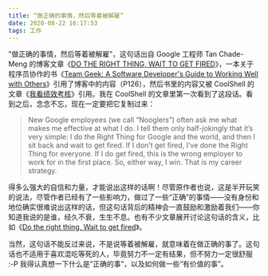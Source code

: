 ```yaml
---
title: “做正确的事情，然后等着被解雇”
date: 2020-08-22 16:17:53
tags: 工作
---
```


"做正确的事情，然后等着被解雇"，这句话出自 Google 工程师 Tan Chade-Meng 的博客文章《[DO THE RIGHT THING, WAIT TO GET FIRED](http://chademeng.com/me/do-the-right-thing-wait-to-get-fired/)》，一本关于程序员协作的书《[Team Geek: A Software Developer's Guide to Working Well with Others](https://book.douban.com/subject/11154471/)》引用了博客中的内容（P126），然后书里的内容又被 CoolShell 的文章《[我看绩效考核](https://coolshell.cn/articles/17972.html)》引用。我在 CoolShell 的文章里第一次看到了这段话。看到之后，念念不忘，现在一定要把它复制过来：

> New Google employees (we call “Nooglers”) often ask me what makes me effective at what I do.  I tell them only half-jokingly that it’s very simple: I do the Right Thing for Google and the world, and then I sit back and wait to get fired.  If I don’t get fired, I’ve done the Right Thing for everyone.  If I do get fired, this is the wrong employer to work for in the first place.  So, either way, I win.  That is my career strategy.

得多么强大的自信和力量，才能说出这样的话啊！尽管原作者也说，这是半开玩笑的说法，尽管作者已经有了一些影响力，做过了一些“正确”的事情——没有身份和地位确实很难说出这样的话，但这句话背后的精神会一直鼓励和激励着我们——你知道我说的是谁，经久不衰，生生不息。也有不少文章展开讨论这句话的含义，比如《[Do the right thing, Wait to get fired](https://brendansterne.com/2013/07/11/do-the-right-thing-wait-to-get-fired/)》。

当然，这句话不能反过来说，不是说等着被解雇，就意味着在做正确的事了。这句话也不适用于喜欢混吃等死的人，毕竟努力不一定有结果，但不努力一定很舒服 :-P 我得认真想一下什么是“正确的事”，以及如何做一些“有价值的事”。
